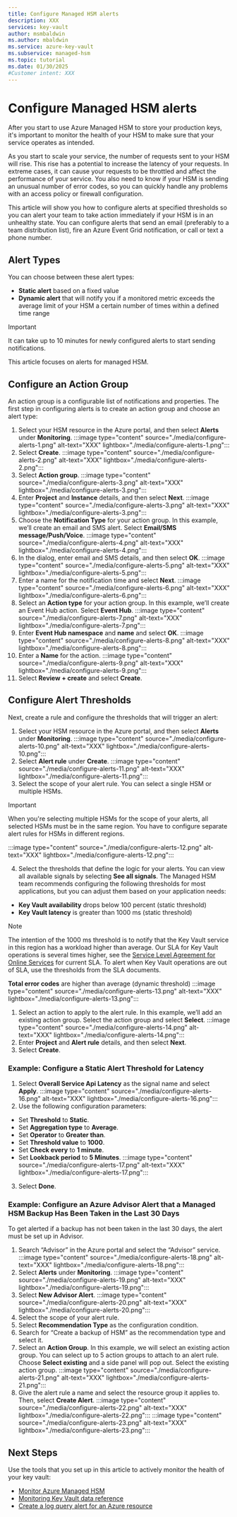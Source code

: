 ```yaml
---
title: Configure Managed HSM alerts
description: XXX
services: key-vault
author: msmbaldwin
ms.author: mbaldwin
ms.service: azure-key-vault
ms.subservice: managed-hsm
ms.topic: tutorial
ms.date: 01/30/2025
#Customer intent: XXX
---
```


# Configure Managed HSM alerts

After you start to use Azure Managed HSM to store your production keys, it's important to monitor the health of your HSM to make sure that your service operates as intended.

As you start to scale your service, the number of requests sent to your HSM will rise. This rise has a potential to increase the latency of your requests. In extreme cases, it can cause your requests to be throttled and affect the performance of your service. You also need to know if your HSM is sending an unusual number of error codes, so you can quickly handle any problems with an access policy or firewall configuration.

This article will show you how to configure alerts at specified thresholds so you can alert your team to take action immediately if your HSM is in an unhealthy state. You can configure alerts that send an email (preferably to a team distribution list), fire an Azure Event Grid notification, or call or text a phone number.

## Alert Types

You can choose between these alert types:

- **Static alert** based on a fixed value
- **Dynamic alert** that will notify you if a monitored metric exceeds the average limit of your HSM a certain number of times within a defined time range

> [!IMPORTANT]
> It can take up to 10 minutes for newly configured alerts to start sending notifications.

This article focuses on alerts for managed HSM.

## Configure an Action Group

An action group is a configurable list of notifications and properties. The first step in configuring alerts is to create an action group and choose an alert type:

1. Select your HSM resource in the Azure portal, and then select **Alerts** under **Monitoring**.
  :::image type="content" source="./media/configure-alerts-1.png" alt-text="XXX" lightbox="./media/configure-alerts-1.png":::
1. Select **Create**.
  :::image type="content" source="./media/configure-alerts-2.png" alt-text="XXX" lightbox="./media/configure-alerts-2.png":::
2. Select **Action group**.
  :::image type="content" source="./media/configure-alerts-3.png" alt-text="XXX" lightbox="./media/configure-alerts-3.png":::
4. Enter **Project** and **Instance** details, and then select **Next**.
  :::image type="content" source="./media/configure-alerts-3.png" alt-text="XXX" lightbox="./media/configure-alerts-3.png":::
1. Choose the **Notification Type** for your action group. In this example, we’ll create an email and SMS alert. Select **Email/SMS message/Push/Voice**.
  :::image type="content" source="./media/configure-alerts-4.png" alt-text="XXX" lightbox="./media/configure-alerts-4.png":::
1. In the dialog, enter email and SMS details, and then select **OK**.
  :::image type="content" source="./media/configure-alerts-5.png" alt-text="XXX" lightbox="./media/configure-alerts-5.png":::
1. Enter a name for the notification time and select **Next**.
  :::image type="content" source="./media/configure-alerts-6.png" alt-text="XXX" lightbox="./media/configure-alerts-6.png":::
1. Select an **Action type** for your action group. In this example, we’ll create an Event Hub action. Select **Event Hub**.
  :::image type="content" source="./media/configure-alerts-7.png" alt-text="XXX" lightbox="./media/configure-alerts-7.png":::
1.  Enter **Event Hub namespace** and **name** and select **OK**.
  :::image type="content" source="./media/configure-alerts-8.png" alt-text="XXX" lightbox="./media/configure-alerts-8.png":::
1.  Enter a **Name** for the action.
  :::image type="content" source="./media/configure-alerts-9.png" alt-text="XXX" lightbox="./media/configure-alerts-9.png":::
1.  Select **Review + create** and select **Create**.

## Configure Alert Thresholds

Next, create a rule and configure the thresholds that will trigger an alert:

1. Select your HSM resource in the Azure portal, and then select **Alerts** under **Monitoring**.
  :::image type="content" source="./media/configure-alerts-10.png" alt-text="XXX" lightbox="./media/configure-alerts-10.png":::
2. Select **Alert rule** under **Create**.
  :::image type="content" source="./media/configure-alerts-11.png" alt-text="XXX" lightbox="./media/configure-alerts-11.png":::
3. Select the scope of your alert rule. You can select a single HSM or multiple HSMs.

  > [!IMPORTANT]
  > When you're selecting multiple HSMs for the scope of your alerts, all selected HSMs must be in the same region. You have to configure separate alert rules for HSMs in different regions.

  :::image type="content" source="./media/configure-alerts-12.png" alt-text="XXX" lightbox="./media/configure-alerts-12.png":::

4. Select the thresholds that define the logic for your alerts. You can view all available signals by selecting **See all signals**. The Managed HSM team recommends configuring the following thresholds for most applications, but you can adjust them based on your application needs:
  - **Key Vault availability** drops below 100 percent (static threshold)
  - **Key Vault latency** is greater than 1000 ms (static threshold)

  > [!NOTE]
  > The intention of the 1000 ms threshold is to notify that the Key Vault service in this region has a workload higher than average. Our SLA for Key Vault operations is several times higher, see the [Service Level Agreement for Online Services](https://azure.microsoft.com/en-us/support/legal/sla/) for current SLA. To alert when Key Vault operations are out of SLA, use the thresholds from the SLA documents.

  **Total error codes** are higher than average (dynamic threshold)
  :::image type="content" source="./media/configure-alerts-13.png" alt-text="XXX" lightbox="./media/configure-alerts-13.png":::
1. Select an action to apply to the alert rule. In this example, we’ll add an existing action group. Select the action group and select **Select**.
  :::image type="content" source="./media/configure-alerts-14.png" alt-text="XXX" lightbox="./media/configure-alerts-14.png":::
2. Enter **Project** and **Alert rule** details, and then select **Next**.
3. Select **Create**.

### Example: Configure a Static Alert Threshold for Latency

1. Select **Overall Service Api Latency** as the signal name and select **Apply**.
  :::image type="content" source="./media/configure-alerts-16.png" alt-text="XXX" lightbox="./media/configure-alerts-16.png":::
2. Use the following configuration parameters:
  - Set **Threshold** to **Static**.
  - Set **Aggregation type** to **Average**.
  - Set **Operator** to **Greater than**.
  - Set **Threshold value** to **1000**.
  - Set **Check every** to **1 minute**.
  - Set **Lookback period** to **5 Minutes**.
  :::image type="content" source="./media/configure-alerts-17.png" alt-text="XXX" lightbox="./media/configure-alerts-17.png":::
3. Select **Done**.

### Example: Configure an Azure Advisor Alert that a Managed HSM Backup Has Been Taken in the Last 30 Days

To get alerted if a backup has not been taken in the last 30 days, the alert must be set up in Advisor.

1. Search “Advisor” in the Azure portal and select the “Advisor” service.
  :::image type="content" source="./media/configure-alerts-18.png" alt-text="XXX" lightbox="./media/configure-alerts-18.png":::
2. Select **Alerts** under **Monitoring**.
  :::image type="content" source="./media/configure-alerts-19.png" alt-text="XXX" lightbox="./media/configure-alerts-19.png":::
3. Select **New Advisor Alert**.
  :::image type="content" source="./media/configure-alerts-20.png" alt-text="XXX" lightbox="./media/configure-alerts-20.png":::
4. Select the scope of your alert rule.
5. Select **Recommendation Type** as the configuration condition.
6. Search for “Create a backup of HSM” as the recommendation type and select it.
7. Select an **Action Group**. In this example, we will select an existing action group. You can select up to 5 action groups to attach to an alert rule. Choose **Select existing** and a side panel will pop out. Select the existing action group.
  :::image type="content" source="./media/configure-alerts-21.png" alt-text="XXX" lightbox="./media/configure-alerts-21.png":::
8. Give the alert rule a name and select the resource group it applies to. Then, select **Create Alert**.
  :::image type="content" source="./media/configure-alerts-22.png" alt-text="XXX" lightbox="./media/configure-alerts-22.png":::
  :::image type="content" source="./media/configure-alerts-23.png" alt-text="XXX" lightbox="./media/configure-alerts-23.png":::

## Next Steps

Use the tools that you set up in this article to actively monitor the health of your key vault:

- [Monitor Azure Managed HSM](https://docs.microsoft.com/azure/key-vault/managed-hsm/monitor)
- [Monitoring Key Vault data reference](https://docs.microsoft.com/azure/key-vault/general/monitoring)
- [Create a log query alert for an Azure resource](https://docs.microsoft.com/azure/azure-monitor/platform/alerts-log)
